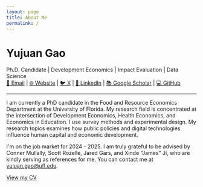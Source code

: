 ```yaml
---
layout: page
title: About Me
permalink: /
---
```


# Yujuan Gao

Ph.D. Candidate | Development Economics | Impact Evaluation | Data Science  
[📧 Email](mailto:yujuan.gao@ufl.edu) | [🌐 Website](https://sites.google.com/view/yujuan-gao) | [🐦 X](https://twitter.com/YOUR_TWITTER) | [🔗 LinkedIn](https://www.linkedin.com/in/yujuangao/) | [📚 Google Scholar](https://scholar.google.com/citations?user=YOURSCHOLARID) | [💻 GitHub](https://github.com/yujuangao?tab=repositories)

---

I am currently a PhD candidate in the Food and Resource Economics Department at the University of Florida. My research field is concentrated at the intersection of Development Economics, Health Economics, and Economics in Education. I use survey methods and experimental design. My research topics examines how public policies and digital technologies influence human capital and economic development. 

I'm on the job market for 2024 - 2025. I am truly grateful to be advised by Conner Mullally, Scott Rozelle,  Jared Gars, and Xinde "James" Ji, who are kindly serving as references for me.  You can contact me at yujuan.gao@ufl.edu.

[View my CV](CV_Yujuan%20Gao.pdf)
